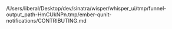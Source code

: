 /Users/liberal/Desktop/dev/sinatra/wisper/whisper_ui/tmp/funnel-output_path-HmCUkNPn.tmp/ember-qunit-notifications/CONTRIBUTING.md